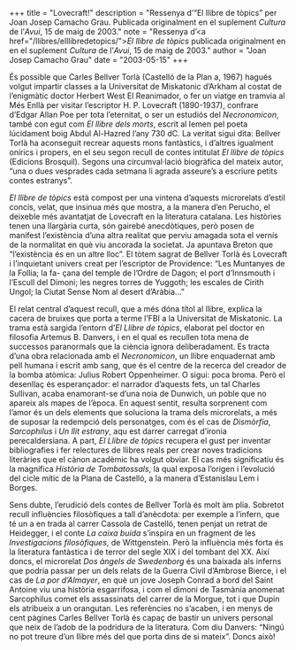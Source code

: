 +++
title = "Lovecraft!"
description = "Ressenya d’“El llibre de tòpics” per Joan Josep Camacho Grau. Publicada originalment en el suplement <i>Cultura</i> de l’<i>Avui</i>, 15 de maig de 2003."
note = "Ressenya d’<a href=\"/llibres/elllibredetopics/\"><i>El llibre de tòpics</i></a> publicada originalment en en el suplement <i>Cultura</i> de l’<i>Avui</i>, 15 de maig de 2003."
author = "Joan Josep Camacho Grau"
date = "2003-05-15"
+++

És possible que Carles Bellver Torlà (Castelló de la Plan a, 1967) hagués volgut impartir classes a la Universitat de Miskatonic d’Arkham al costat de l’enigmàtic doctor Herbert West El Reanimador, o fer un viatge en tramvia al Més Enllà per visitar l’escriptor H. P. Lovecraft (1890-1937), confrare d’Edgar Allan Poe per tota l’eternitat, o ser un estudiós del *Necronomicon*, també con egut com *El llibre dels morts*, escrit al Iemen pel poeta lúcidament boig Abdul Al-Hazred l’any 730 dC. La veritat sigui dita: Bellver Torlà ha aconseguit recrear aquests mons fantàstics, i d’altres igualment onírics i propers, en el seu segon recull de contes intitulat *El llibre de tòpics* (Edicions Brosquil). Segons una circumval·lació biogràfica del mateix autor, “una o dues vesprades cada setmana li agrada asseure’s a escriure petits contes estranys”.

*El llibre de tòpics* està compost per una vintena d’aquests microrelats d’estil concís, velat, que insinua més que mostra, a la manera d’en Perucho, el deixeble més avantatjat de Lovecraft en la literatura catalana. Les històries tenen una llargària curta, són gairebé anecdòtiques, però posen de manifest l’existència d’una altra realitat que perviu amagada sota el vernís de la normalitat en què viu ancorada la societat. Ja apuntava Breton que “l’existència és
en un altre lloc”. El tòtem sagrat de Bellver Torlà és Lovecraft i l’inquietant univers creat per l’escriptor de Providence: “Les Muntanyes de la Follia; la fa-
çana del temple de l’Ordre de Dagon; el port d’Innsmouth i l’Escull del Dimoni; les negres torres de Yuggoth; les escales de Cirith Ungol; la Ciutat
Sense Nom al desert d’Aràbia…”

El relat central d’aquest recull, que a més dóna títol al llibre, explica la cacera de bruixes que porta a terme l’FBI a la Universitat de Miskatonic. La trama està sargida l’entorn d’*El Llibre de tòpics*, elaborat pel doctor en filosofia Artemus B. Danvers, i en el qual es recullen tota mena de successos paranormals que la ciència ignora deliberadament. Es tracta d’una obra relacionada amb el *Necronomicon*, un llibre enquadernat amb pell humana i escrit amb sang, que és el centre de la recerca del creador de la bomba atòmica: Julius Robert Oppenheimer. O sigui: poca broma. Però el desenllaç és esperançador: el narrador d’aquests fets, un tal Charles Sullivan, acaba enamorant-se d’una noia de Dunwich, un poble que no apareix als mapes de l’època. En aquest sentit, resulta sorprenent com l’amor és un dels elements que soluciona la trama dels microrelats, a més de suposar la redempció dels personatges, com és el cas de *Dismòrfia*, *Sarcophilus* i *Un llit estrany*, aqu est darrer carregat d’ironia perecaldersiana. A part, *El Llibre de tòpics* recupera el gust per inventar bibliografies i fer relectures de llibres reals per crear noves tradicions literàries que el cànon acadèmic ha volgut obviar. El cas més significatiu és la magnífica *Història de Tombatossals*, la qual exposa l’origen i l’evolució del cicle mític de la Plana de Castelló, a la manera d’Estanislau Lem i Borges.

Sens dubte, l’erudició dels contes de Bellver Torlà és molt àm plia. Sobretot recull influències filosòfiques a tall d’anècdota: per exemple a l’infern, que té un a en trada al carrer Cassola de Castelló, tenen penjat un retrat de Heidegger, i el conte *La caixa buida* s’inspira en un fragment de les *Investigacions filosòfiques*, de Wittgenstein. Però la influència més forta és la literatura fantàstica i de terror del segle XIX i del tombant del XX. Així doncs, el microrelat *Dos àngels de Swedenborg* és una baixada als inferns que podria passar per un dels relats de la Guerra Civil d’Ambrose Bierce, i el cas
de *La por d’Almayer*, en què un jove Joseph Conrad a bord del Saint Antoine viu una història esgarrifosa, i com el dimoni de Tasmània anomenat Sarcophilus comet els assassinats del carrer de la Morgue, tot i que Dupin els atribueix a un orangutan. Les referències no s’acaben, i en menys de cent pàgines Carles Bellver Torlà és capaç de bastir un univers personal que neix de l’adob de la podridura de la literatura. Com diu Danvers: “Ningú no pot treure d’un llibre més del que porta dins de si mateix”. Doncs això!